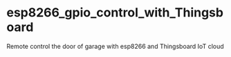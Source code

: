 # esp8266_gpio_control_with_Thingsboard
 Remote control the door of garage with esp8266 and Thingsboard IoT cloud

